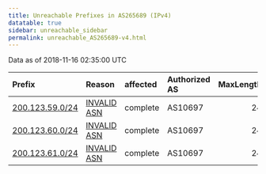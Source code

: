 ```yaml
---
title: Unreachable Prefixes in AS265689 (IPv4)
datatable: true
sidebar: unreachable_sidebar
permalink: unreachable_AS265689-v4.html
---
```


Data as of 2018-11-16 02:35:00 UTC


<div class="datatable-begin"></div>

| Prefix                                                   | Reason                                                                                                  | affected   | Authorized AS   |   MaxLength | Anchor                                         |   unreachable /24s |
|:---------------------------------------------------------|:--------------------------------------------------------------------------------------------------------|:-----------|:----------------|------------:|:-----------------------------------------------|-------------------:|
| [200.123.59.0/24](https://stat.ripe.net/200.123.59.0/24) | [INVALID ASN](https://rpki-validator.ripe.net/announcement-preview?asn=AS265689&prefix=200.123.59.0/24) | complete   | AS10697         |          24 | [LACNIC](unreachable_LACNIC_RPKI_Root-v4.html) |                  1 |
| [200.123.60.0/24](https://stat.ripe.net/200.123.60.0/24) | [INVALID ASN](https://rpki-validator.ripe.net/announcement-preview?asn=AS265689&prefix=200.123.60.0/24) | complete   | AS10697         |          24 | [LACNIC](unreachable_LACNIC_RPKI_Root-v4.html) |                  1 |
| [200.123.61.0/24](https://stat.ripe.net/200.123.61.0/24) | [INVALID ASN](https://rpki-validator.ripe.net/announcement-preview?asn=AS265689&prefix=200.123.61.0/24) | complete   | AS10697         |          24 | [LACNIC](unreachable_LACNIC_RPKI_Root-v4.html) |                  1 |

<div class="datatable-end"></div>